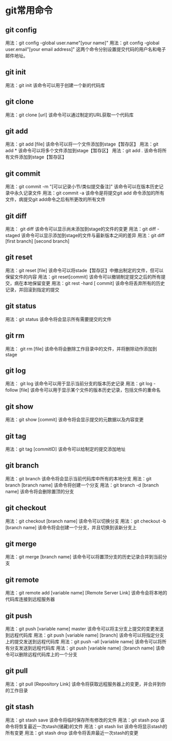 # git常用命令
## git config
用法：git config -global user.name"[your name]"
用法：git config -global user.email"[your email address]"
这两个命令分别设置提交代码的用户名和电子邮件地址。
## git init
用法：git init
该命令可以用于创建一个新的代码库
## git clone
用法：git clone [url]
该命令可以通过制定的URL获取一个代码库
## git add
用法：git add [file]
该命令可以将一个文件添加到stage【暂存区】
用法：git add *
该命令可以将多个文件添加到stage【暂存区】
用法：git add .
该命令将所有文件添加到stage【暂存区】
## git commit
用法：git commit -m "[可以记录小节/类似提交备注]"
该命令可以在版本历史记录中永久记录文件
用法：git commit -a
该命令是将提交git add 命令添加的所有文件，病提交git add命令之后有所更改的所有文件
## git diff
用法： git diff
该命令可以显示尚未添加到stage的文件的变更
用法：git diff -staged
该命令可以显示添加到stage的文件与最新版本之间的差异
用法：git diff [first branch] [second branch]
## git reset
用法：git reset [file]
该命令可以将stade【暂存区】中撤出制定的文件，但可以保留文件的内容
用法：git reset[commit]
该命令可以撤销制定提交之后的所有提交，病在本地保留变更
用法：git rest -hard [ commit]
该命令将丢弃所有的历史记录，并回滚到指定的提交
## git status
用法：git status
该命令将会显示所有需要提交的文件
## git rm
用法： git rm [file]
该命令将会删除工作目录中的文件，并将删除动作添加到stage
##  git log
用法： git log
该命令可以用于显示当前分支的版本历史记录
用法：git log -follow [file]
该命令可以用于显示某个文件的版本历史记录，包括文件的重命名
## git show 
用法：git show [commit]
该命令将会显示提交的元数据以及内容变更 
## git tag
用法：git tag [commitID]
该命令可以给制定的提交添加地址
## git branch
用法：git branch
该命令将会显示当前代码库中所有的本地分支
用法：git branch [branch name]
该命令将创建一个分支
用法：git branch -d [branch name]
该命令将会删除置顶的分支
## git checkout
用法：git checkout [branch name]
该命令可以切换分支
用法：git checkout -b [branch name]
该命令将会创建一个分支，并且切换到该新分支上
## git merge
用法：git merge [branch name]
该命令可以将置顶分支的历史记录合并到当前分支
## git remote
用法：git remote add [variable name] [Remote Server Link]
该命令会将本地的代码库连接到远程服务器
## git push
用法：git push [variable name] master
该命令可以将主分支上提交的变更发送到远程代码库
用法：git push [variable name] [branch]
该命令可以将指定分支上的提交发送到远程代码库
用法：git push –all [variable name]
该命令可以将所有分支发送到远程代码库
用法：git push [variable name] :[branch name]
该命令可以删除远程代码库上的一个分支
## git pull
用法：git pull [Repository Link]
该命令将获取远程服务器上的变更，并合并到你的工作目录
## git stash
用法：git stash save
该命令将临时保存所有修改的文件
用法：git stash pop
该命令将恢复最近一次stash(储藏)的文件
用法：git stash list
该命令将显示stash的所有变更
用法：git stash drop
该命令将丢弃最近一次stash的变更
